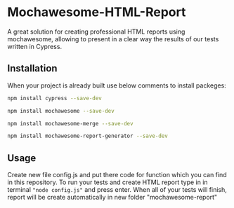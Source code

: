 # Mochawesome-HTML-Report

A great solution for creating professional HTML reports using mochawesome, allowing to present in a clear way the results  of our tests written in Cypress. 

## Installation
When your project is already built use below comments to install packeges:  


```bash
npm install cypress --save-dev
```
```bash
npm install mochawesome --save-dev
```
```bash
npm install mochawesome-merge --save-dev
```

```bash
npm install mochawesome-report-generator --save-dev
```

## Usage

Create new file config.js and put there code for function which you can find in this repository. To run your tests and create HTML report type in in terminal ```"node config.js"``` and press enter. When all of your tests will finish, report will be create automatically in new folder  "mochawesome-report"
